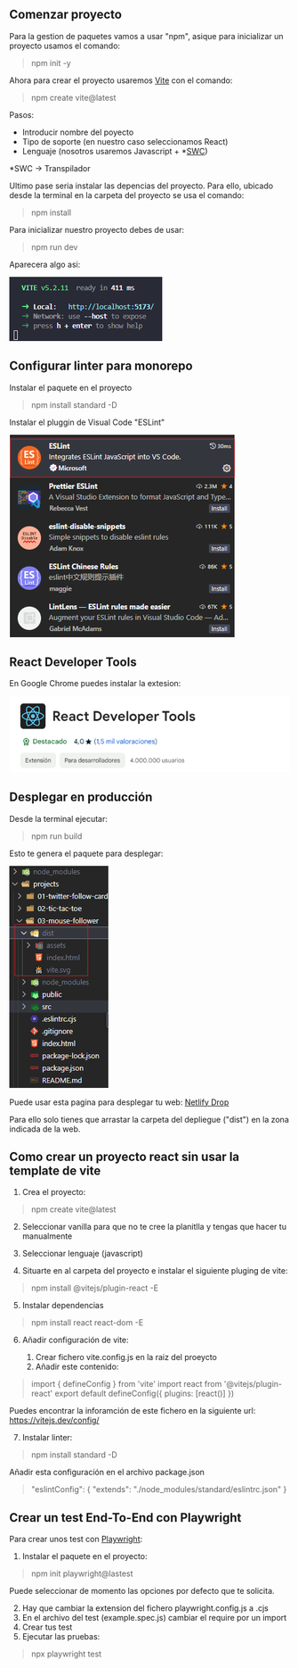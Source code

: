 ## Comenzar proyecto

Para la gestion de paquetes vamos a usar "npm", asique para inicializar un proyecto usamos el comando:

> npm init -y

Ahora para crear el proyecto usaremos [Vite](https://vitejs.dev/) con el comando:

> npm create vite@latest

Pasos:
- Introducir nombre del poyecto
- Tipo de soporte (en nuestro caso seleccionamos React)
- Lenguaje (nosotros usaremos Javascript + *[SWC](https://swc.rs/))

*SWC -> Transpilador

Ultimo pase seria instalar las depencias del proyecto. Para ello, ubicado desde la terminal en la carpeta del proyecto se usa el comando:

>npm install

Para inicializar nuestro proyecto debes de usar:

>npm run dev

Aparecera algo asi:

![alt text](image.png)

## Configurar linter para monorepo

Instalar el paquete en el proyecto

>npm install standard -D

Instalar el pluggin de Visual Code "ESLint"

![alt text](image2.png)

## React Developer Tools

En Google Chrome puedes instalar la extesion:

![alt text](image3.png)


## Desplegar en producción

Desde la terminal ejecutar:

> npm run build

Esto te genera el paquete para desplegar:

![alt text](image4.png)

Puede usar esta pagina para desplegar tu web: [Netlify Drop](https://app.netlify.com/drop)

Para ello solo tienes que arrastar la carpeta del depliegue ("dist") en la zona indicada de la web.

## Como crear un proyecto react sin usar la template de vite

1. Crea el proyecto:

> npm create vite@latest

2. Seleccionar vanilla para que no te cree la planitlla y tengas que hacer tu manualmente

3. Seleccionar lenguaje (javascript)

4. Situarte en al carpeta del proyecto e instalar el siguiente pluging de vite:

> npm install @vitejs/plugin-react -E

5. Instalar dependencias

> npm install react react-dom -E

6. Añadir configuración de vite:

	1. Crear fichero vite.config.js en la raiz del proeycto
	2. Añadir este contenido:
	
>import { defineConfig } from 'vite'
import react from '@vitejs/plugin-react'
export default defineConfig({
  plugins: [react()]
})	

Puedes encontrar la inforamción de este fichero en la siguiente url: https://vitejs.dev/config/

7. Instalar linter:

> npm install standard -D

Añadir esta configuración en el archivo package.json

>"eslintConfig": {
    "extends": "./node_modules/standard/eslintrc.json" 
  }

## Crear un test End-To-End con Playwright

Para crear unos test con [Playwright](https://playwright.dev/docs/api/class-playwright):

1. Instalar el paquete en el proyecto:

> npm init playwright@lastest

Puede seleccionar de momento las opciones por defecto que te solicita.

2. Hay que cambiar la extension del fichero playwright.config.js a .cjs
3. En el archivo del test (example.spec.js) cambiar el require por un import
4. Crear tus test
5. Ejecutar las pruebas:

> npx playwright test
